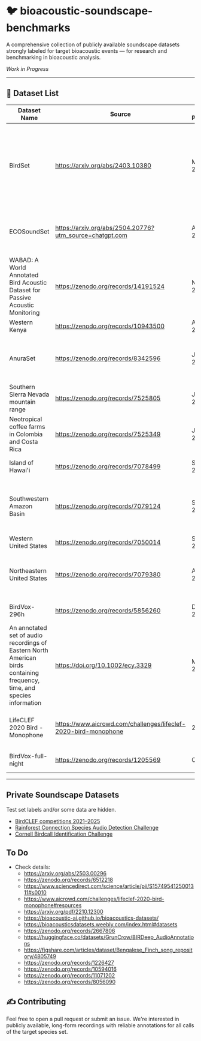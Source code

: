 # 🐦 bioacoustic-soundscape-benchmarks
A comprehensive collection of publicly available soundscape datasets strongly labeled for target bioacoustic events — for research and benchmarking in bioacoustic analysis.

*Work in Progress*

---

## 📂 Dataset List
| Dataset Name | Source | Year Published | Summary | Authors |
|----|----|----|----|----|
| BirdSet | https://arxiv.org/abs/2403.10380 | May 2025 | 6,800 recording hours from ~10,000 classes for training and more than 400 hours across eight evaluation datasets | Lukas Rauch, et al. |
| ECOSoundSet | https://arxiv.org/abs/2504.20776?utm_source=chatgpt.com | April 2025 | Mix of strong and weakly labeled recordings for 224 insect species | David Funosas, et al. |
| WABAD: A World Annotated Bird Acoustic Dataset for Passive Acoustic Monitoring | https://zenodo.org/records/14191524 | Nov. 2024 | 84 hours, 1,147 bird species, 27 countries, 13 biomes | Cristian Pérez-Granados, Esther Sebastián-González |
| Western Kenya | https://zenodo.org/records/10943500 | April 2024 | 32 hours, 176 species | Stefan Kahl, et al. |
| AnuraSet | https://zenodo.org/records/8342596 | June 2023 | 27 hours, 42 species (zenodo mentions ~78 hours for anuraset.zip?) | Juan Sebastián Cañas et al. |
| Southern Sierra Nevada mountain range  | https://zenodo.org/records/7525805 | Jan. 2023 | ~16.667 hours, 21 bird species  | Mary Clapp, et al. |
| Neotropical coffee farms in Colombia and Costa Rica | https://zenodo.org/records/7525349 | Jan. 2023 | 34 hours, 89 bird species | Álvaro Vega-Hidalgo, et al. |
| Island of Hawai'i  | https://zenodo.org/records/7078499 | Sept. 2022 | 51 hours, 27 bird species | Amanda Navine, et al. |
| Southwestern Amazon Basin  | https://zenodo.org/records/7079124 | Sept. 2022 | 21 hours, 132 bird species | W. Alexander Hopping, Stefan Kahl, Holger Klinck |
| Western United States  | https://zenodo.org/records/7050014 | Sept. 2022 | 33 hours, 56 bird species | Stefan Kahl, et al. |
| Northeastern United States | https://zenodo.org/records/7079380 | Aug. 2022 | 285 hours, 81 bird species | Stefan Kahl, Russel Charif, Holger Klinck |
| BirdVox-296h | https://zenodo.org/records/5856260 | Dec. 2021 | 296 hours | Andrew Farnsworth et al. |
| An annotated set of audio recordings of Eastern North American birds containing frequency, time, and species information | https://doi.org/10.1002/ecy.3329 | March 2021 | 6.4 hours, 48 species | Lauren M. Chronister, Tessa A. Rhinehart, Aidan Place, Justin Kitzes |
| LifeCLEF 2020 Bird - Monophone | https://www.aicrowd.com/challenges/lifeclef-2020-bird-monophone | 2020 | 153 soundscapes from Peru, USA, and Germany | Stefan Kahl, et al. |
| BirdVox-full-night | https://zenodo.org/records/1205569 | Oct. 2017 | ~60 hours, ~25 species | Andrew Farnsworth et al. |
---

## Private Soundscape Datasets
Test set labels and/or some data are hidden.
- [BirdCLEF competitions 2021–2025](https://www.imageclef.org/)
- [Rainforest Connection Species Audio Detection Challenge](https://www.kaggle.com/competitions/rfcx-species-audio-detection)
- [Cornell Birdcall Identification Challenge](https://www.kaggle.com/competitions/birdsong-recognition/data)

## To Do
* Check details:
  * https://arxiv.org/abs/2503.00296
  * https://zenodo.org/records/6512218
  * https://www.sciencedirect.com/science/article/pii/S1574954125001311#s0010
  * https://www.aicrowd.com/challenges/lifeclef-2020-bird-monophone#resources
  * https://arxiv.org/pdf/2210.12300
  * https://bioacoustic-ai.github.io/bioacoustics-datasets/
  * https://bioacousticsdatasets.weebly.com/index.html#datasets
  * https://zenodo.org/records/2667806
  * https://huggingface.co/datasets/GrunCrow/BIRDeep_AudioAnnotations
  * https://figshare.com/articles/dataset/Bengalese_Finch_song_repository/4805749
  * https://zenodo.org/records/1226427
  * https://zenodo.org/records/10594016
  * https://zenodo.org/records/11071202
  * https://zenodo.org/records/8056090

## ✍️ Contributing
Feel free to open a pull request or submit an issue. We're interested in publicly available, long-form recordings with reliable annotations for all calls of the target species set.


